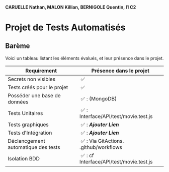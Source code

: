 #### CARUELLE Nathan, MALON Killian, BERNIGOLE Quentin, I1 C2
# Projet de Tests Automatisés

## Barème

Voici un tableau listant les éléments évalués, et leur présence dans le projet.

| Requirement | Présence dans le projet |
|-------------|-------------------------|
| Secrets non visibles | ✅ |
| Tests créés pour le projet | ✅ |
| Posséder une base de données | ✅ : (MongoDB) |
| Tests Unitaires | ✅ : Interface/API/test/movie.test.js |
| Tests graphiques| ✅ : ***Ajouter Lien***|
| Tests d'Intégration| ✅ : ***Ajouter Lien*** |
| Déclancgement automatique des tests | ✅ : Via GitActions. .github/workflows |
| Isolation BDD | ✅ : cf Interface/API/test/movie.test.js|